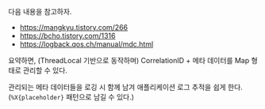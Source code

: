 다음 내용을 참고하자.
- https://mangkyu.tistory.com/266
- https://bcho.tistory.com/1316
- https://logback.qos.ch/manual/mdc.html

요약하면, (ThreadLocal 기반으로 동작하며) CorrelationID + 메타 데이터를 Map 형태로 관리할 수 있다. 

관리되는 메타 데이터들을 로깅 시 함께 남겨 애플리케이션 로그 추적을 쉽게 한다. (`%X{placeholder}`  패턴으로 남길 수 있다.)